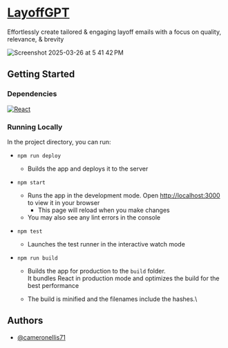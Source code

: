# [LayoffGPT](https://cameronellis71.github.io/layoff-email-generator/)

Effortlessly create tailored & engaging layoff emails with a focus on quality, relevance, & brevity

<img wifth="500" alt="Screenshot 2025-03-26 at 5 41 42 PM" src="https://github.com/user-attachments/assets/2e1cbdd3-bd34-4014-ac0f-1f957ddf6df8" />


## Getting Started
### Dependencies
[![React][React.js]][React-url]

### Running Locally

In the project directory, you can run:

- `npm run deploy`
     - Builds the app and deploys it to the server

- `npm start`
    - Runs the app in the development mode. Open [http://localhost:3000](http://localhost:3000) to view it in your browser
        - This page will reload when you make changes
    - You may also see any lint errors in the console

- `npm test`
    - Launches the test runner in the interactive watch mode

- `npm run build`
    - Builds the app for production to the `build` folder. \
    It bundles React in production mode and optimizes the build for the best performance

    - The build is minified and the filenames include the hashes.\

## Authors
- [@cameronellis71](https://github.com/cameronellis71)

<!-- MARKDOWN LINKS & IMAGES -->
[React.js]: https://img.shields.io/badge/React-20232A?style=for-the-badge&logo=react&logoColor=61DAFB
[React-url]: https://reactjs.org/
[Bootstrap.com]: https://img.shields.io/badge/Bootstrap-563D7C?style=for-the-badge&logo=bootstrap&logoColor=white
[Bootstrap-url]: https://getbootstrap.com
